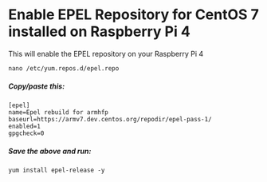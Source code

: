 # Enable EPEL Repository for CentOS 7 installed on Raspberry Pi 4
This will enable the EPEL repository on your Raspberry Pi 4

```shell
nano /etc/yum.repos.d/epel.repo
```

##### Copy/paste this:

```shell
[epel]
name=Epel rebuild for armhfp
baseurl=https://armv7.dev.centos.org/repodir/epel-pass-1/
enabled=1
gpgcheck=0
```

##### Save the above and run:
```shell
yum install epel-release -y
```

